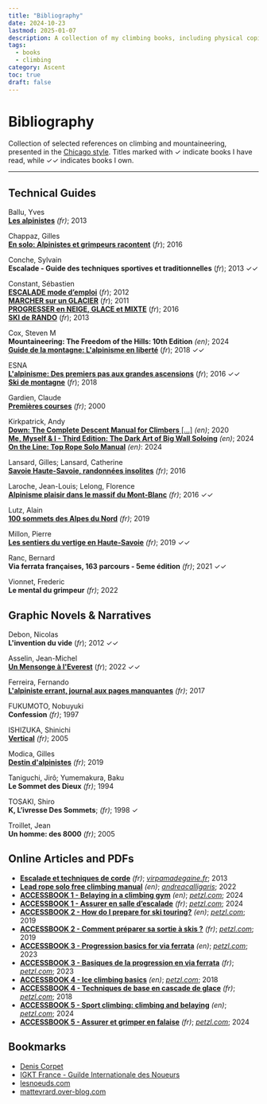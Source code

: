```yaml
---
title: "Bibliography"
date: 2024-10-23
lastmod: 2025-01-07
description: A collection of my climbing books, including physical copies, local PDFs, online resources, and other formats, to document and explore various aspects of climbing.
tags:
  - books
  - climbing
category: Ascent
toc: true
draft: false
---
```

# Bibliography
Collection of selected references on climbing and mountaineering, presented in the [Chicago style](/codex/chicago-style). Titles marked with ✓ indicate books I have read, while ✓✓ indicates books I own.

---

## Technical Guides

Ballu, Yves\
[**Les alpinistes**](https://www.glenat.com/hommes-et-montagnes/les-alpinistes-9782723495011) _(fr)_; 2013

Chappaz, Gilles\
[**En solo: Alpinistes et grimpeurs racontent**](https://www.glenat.com/hommes-et-montagnes/en-solo-9782344013847) (_fr_); 2016

Conche, Sylvain\
**Escalade - Guide des techniques sportives et traditionnelles** (_fr_); 2013 ✓✓

Constant, Sébastien\
[**ESCALADE mode d’emploi**](https://www.sebastien-constant.com/shop/livres/mountain-essentials-escalade-mode-demploi-falaise-bloc-salle/) (_fr_); 2012\
[**MARCHER sur un GLACIER**](https://www.sebastien-constant.com/shop/livres/mountain-essentials-marcher-sur-un-glacier/) (_fr_); 2011\
[**PROGRESSER en NEIGE, GLACE et MIXTE**](https://www.sebastien-constant.com/shop/livres/mountain-essentials-progresser-neige-glace-mixte/) (_fr_); 2016\
[**SKI de RANDO**](https://www.sebastien-constant.com/shop/livres/mountain-essentials-ski-de-rando/) (_fr_); 2013

Cox, Steven M\
**Mountaineering: The Freedom of the Hills: 10th Edition** _(en)_; 2024\
[**Guide de la montagne: L'alpinisme en liberté**](https://www.editionspaulsen.com/guerin/152-nouveau-guide-de-la-montagne.html) (_fr_); 2018 ✓✓

ESNA\
[**L'alpinisme: Des premiers pas aux grandes ascensions**](https://www.glenat.com/montagne-randonnee/lalpinisme-9782344015414) (_fr_); 2016 ✓✓\
[**Ski de montagne**](https://www.glenat.com/montagne-randonnee/ski-de-montagne-9782344027776) (_fr_); 2018

Gardien, Claude\
[**Premières courses**](https://www.glenat.com/montagne-randonnee/premieres-courses-9782723428712) _(fr)_; 2000

Kirkpatrick, Andy\
[**Down: The Complete Descent Manual for Climbers** [...]](https://www.andy-kirkpatrick.com/shop/view/down) _(en)_; 2020\
[**Me, Myself & I - Third Edition: The Dark Art of Big Wall Soloing**](https://www.andy-kirkpatrick.com/shop/view/me_myself_i_the_dark_art_of_big_wall_soloing) _(en)_; 2024\
[**On the Line: Top Rope Solo Manual**](https://www.andy-kirkpatrick.com/shop/view/on-the-line) _(en)_: 2024

Lansard, Gilles; Lansard, Catherine\
[**Savoie Haute-Savoie, randonnées insolites**](https://www.glenat.com/montagne-randonnee/savoie-haute-savoie-randonnees-insolites-9782344015384) _(fr)_; 2016

Laroche, Jean-Louis; Lelong, Florence\
[**Alpinisme plaisir dans le massif du Mont-Blanc**](https://www.glenat.com/montagne-evasion/alpinisme-plaisir-dans-le-massif-du-mont-blanc-9782344015407) _(fr)_; 2016 ✓✓

Lutz, Alain\
[**100 sommets des Alpes du Nord**](https://www.glenat.com/montagne-randonnee/100-sommets-des-alpes-du-nord-9782344027691) _(fr)_; 2019

Millon, Pierre\
[**Les sentiers du vertige en Haute-Savoie**](https://www.glenat.com/montagne-randonnee/les-sentiers-du-vertige-en-haute-savoie-9782344031223) _(fr)_; 2019 ✓✓

Ranc, Bernard\
**Via ferrata françaises, 163 parcours - 5eme édition** _(fr)_; 2021 ✓✓

Vionnet, Frederic\
**Le mental du grimpeur** _(fr)_; 2022

## Graphic Novels & Narratives

Debon, Nicolas\
**L'invention du vide** (_fr_); 2012 ✓✓

Asselin, Jean-Michel\
[**Un Mensonge à l'Everest**](https://www.glenat.com/hommes-et-montagnes/un-mensonge-leverest-9782344050408) (_fr_); 2022 ✓✓

Ferreira, Fernando\
[**L'alpiniste errant, journal aux pages manquantes**](https://www.glenat.com/hommes-et-montagnes/lalpiniste-errant-journal-aux-pages-manquantes-9782344016565) _(fr)_; 2017

FUKUMOTO, Nobuyuki\
**Confession** _(fr)_; 1997

ISHIZUKA, Shinichi\
[**Vertical**](https://www.glenat.com/seinen/vertical-tome-01-9782723491952) _(fr)_; 2005

Modica, Gilles\
[**Destin d'alpinistes**](https://www.glenat.com/hommes-et-montagnes/destin-dalpinistes-9782344029176) _(fr)_; 2019

Taniguchi, Jirô; Yumemakura, Baku\
**Le Sommet des Dieux** _(fr)_; 1994

TOSAKI, Shiro\
**K, L’ivresse Des Sommets**; _(fr)_; 1998 ✓

Troillet, Jean\
**Un homme: des 8000** _(fr)_; 2005


## Online Articles and PDFs
- [**Escalade et techniques de corde**](https://virpamadegaine.fr/wp-content/uploads/2013/09/Escalade-techniques-de-corde.pdf) _(fr)_; [_virpamadegaine.fr_](https://virpamadegaine.fr); 2013
- [**Lead rope solo free climbing manual**](https://app.box.com/s/xe19rd4mymgu63vqaq1owf1doh2na92g) _(en)_; [_andreacalligaris_](https://andreacalligaris.netsons.org); 2022
- [**ACCESSBOOK 1 - Belaying in a climbing gym**](https://s3.amazonaws.com/Petzl_home_Prod/Accessbook/ACCESSBOOK-1-Belaying-EN-2024.pdf) _(en)_; [_petzl.com_](https://www.petzl.com/US/en/Sport/Downloads-eBooks); 2024
- [**ACCESSBOOK 1 - Assurer en salle d’escalade**](https://s3.amazonaws.com/Petzl_home_Prod/Accessbook/ACCESSBOOK-1-Belaying-FR-2024.pdf) _(fr)_; [_petzl.com_](https://www.petzl.com/FR/fr/Sport/Downloads-eBooks); 2024
- [**ACCESSBOOK 2 - How do I prepare for ski touring?**](https://s3.amazonaws.com/Petzl_home_Prod/Accessbook/ACCESSBOOK-2-preparer-sortie-ski-2019-EN.pdf) _(en)_; [_petzl.com_](https://www.petzl.com/US/en/Sport/Downloads-eBooks); 2019
- [**ACCESSBOOK 2 - Comment préparer sa sortie à skis ?**](https://s3.amazonaws.com/Petzl_home_Prod/Accessbook/ACCESSBOOK-2-preparer-sortie-ski-2019-FR.pdf) _(fr)_; [_petzl.com_](https://www.petzl.com/FR/fr/Sport/Downloads-eBooks); 2019
- [**ACCESSBOOK 3 - Progression basics for via ferrata**](https://s3.amazonaws.com/Petzl_home_Prod/Accessbook/ACCESSBOOK-3-VIAFERRATA-2023-EN.pdf) _(en)_; [_petzl.com_](https://www.petzl.com/US/en/Sport/Downloads-eBooks); 2023
- [**ACCESSBOOK 3 - Basiques de la progression en via ferrata**](https://s3.amazonaws.com/Petzl_home_Prod/Accessbook/ACCESSBOOK-5-ROCK-CLIMBING-2024+FR.pdf) _(fr)_; [_petzl.com_](https://www.petzl.com/FR/fr/Sport/Downloads-eBooks); 2023
- [**ACCESSBOOK 4 - Ice climbing basics**](https://s3.amazonaws.com/Petzl_home_Prod/Accessbook/ACCESSBOOK-ICE-CLIMBING-EN-2018.pdf) _(en)_; [_petzl.com_](https://www.petzl.com/US/en/Sport/Downloads-eBooks); 2018
- [**ACCESSBOOK 4 - Techniques de base en cascade de glace**](https://s3.amazonaws.com/Petzl_home_Prod/Accessbook/ACCESSBOOK-ICE-CLIMBING-FR-2018.pdf) _(fr)_; [_petzl.com_](https://www.petzl.com/FR/fr/Sport/Downloads-eBooks); 2018
- [**ACCESSBOOK 5 - Sport climbing: climbing and belaying**](https://s3.amazonaws.com/Petzl_home_Prod/Accessbook/ACCESSBOOK-5-ROCK-CLIMBING-2024+EN.pdf) _(en)_; [_petzl.com_](https://www.petzl.com/US/en/Sport/Downloads-eBooks); 2024
- [**ACCESSBOOK 5 - Assurer et grimper en falaise**](https://s3.amazonaws.com/Petzl_home_Prod/Accessbook/ACCESSBOOK-5-ROCK-CLIMBING-2024+FR.pdf) _(fr)_; [_petzl.com_](https://www.petzl.com/FR/fr/Sport/Downloads-eBooks); 2024


## Bookmarks
- [Denis Corpet](http://fcorpet.free.fr/Denis/Solo.html)
- [IGKT France - Guilde Internationale des Noueurs](http://www.igkt.fr/index.html)
- [lesnoeuds.com](https://www.lesnoeuds.com/)
- [mattevrard.over-blog.com](http://mattevrard.over-blog.com/)
